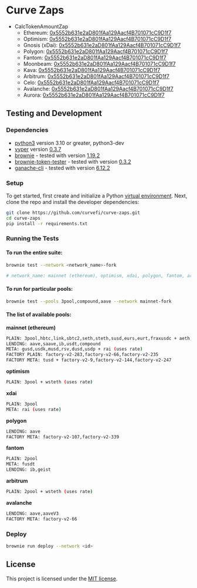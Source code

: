 # Curve Zaps

- CalcTokenAmountZap
  - Ethereum: [0x5552b631e2aD801fAa129Aacf4B701071cC9D1f7](https://etherscan.io/address/0x5552b631e2ad801faa129aacf4b701071cc9d1f7#code)
  - Optimism: [0x5552b631e2aD801fAa129Aacf4B701071cC9D1f7](https://optimistic.etherscan.io/address/0x5552b631e2ad801faa129aacf4b701071cc9d1f7#code)
  - Gnosis (xDai): [0x5552b631e2aD801fAa129Aacf4B701071cC9D1f7](https://gnosisscan.io/address/0x5552b631e2ad801faa129aacf4b701071cc9d1f7#code)
  - Polygon: [0x5552b631e2aD801fAa129Aacf4B701071cC9D1f7](https://polygonscan.com/address/0x5552b631e2ad801faa129aacf4b701071cc9d1f7#code)
  - Fantom: [0x5552b631e2aD801fAa129Aacf4B701071cC9D1f7](https://ftmscan.com/address/0x5552b631e2ad801faa129aacf4b701071cc9d1f7#code)
  - Moonbeam: [0x5552b631e2aD801fAa129Aacf4B701071cC9D1f7](https://moonscan.io/address/0x5552b631e2ad801faa129aacf4b701071cc9d1f7#code)
  - Kava: [0x5552b631e2aD801fAa129Aacf4B701071cC9D1f7](https://explorer.kava.io/address/0x5552b631e2aD801fAa129Aacf4B701071cC9D1f7/contracts)
  - Arbitrum: [0x5552b631e2aD801fAa129Aacf4B701071cC9D1f7](https://arbiscan.io/address/0x5552b631e2ad801faa129aacf4b701071cc9d1f7#code)
  - Celo: [0x5552b631e2aD801fAa129Aacf4B701071cC9D1f7](https://celoscan.io/address/0x5552b631e2ad801faa129aacf4b701071cc9d1f7#code)
  - Avalanche: [0x5552b631e2aD801fAa129Aacf4B701071cC9D1f7](https://snowtrace.io/address/0x5552b631e2ad801faa129aacf4b701071cc9d1f7#code)
  - Aurora: [0x5552b631e2aD801fAa129Aacf4B701071cC9D1f7](https://explorer.aurora.dev/address/0x5552b631e2aD801fAa129Aacf4B701071cC9D1f7/contracts)

## Testing and Development

### Dependencies

- [python3](https://www.python.org/downloads/release/python-368/) version 3.10 or greater, python3-dev
- [vyper](https://github.com/vyperlang/vyper) version [0.3.7](https://github.com/vyperlang/vyper/releases/tag/v0.3.7)
- [brownie](https://github.com/iamdefinitelyahuman/brownie) - tested with version [1.19.2](https://github.com/eth-brownie/brownie/releases/tag/v1.19.2)
- [brownie-token-tester](https://github.com/iamdefinitelyahuman/brownie-token-tester) - tested with version [0.3.2](https://github.com/iamdefinitelyahuman/brownie-token-tester/releases/tag/v0.3.2)
- [ganache-cli](https://github.com/trufflesuite/ganache-cli) - tested with version [6.12.2](https://github.com/trufflesuite/ganache-cli/releases/tag/v6.12.2)

### Setup

To get started, first create and initialize a Python [virtual environment](https://docs.python.org/3/library/venv.html). Next, clone the repo and install the developer dependencies:

```bash
git clone https://github.com/curvefi/curve-zaps.git
cd curve-zaps
pip install -r requirements.txt
```

### Running the Tests

#### To run the entire suite:

```bash
brownie test --network <network_name>-fork

# network_name: mainnet (ethereum), optimism, xdai, polygon, fantom, arbitrum, avalanche
```

#### To run for particular pools:

```bash
brownie test --pools 3pool,compound,aave --network mainnet-fork
```

#### The list of available pools:

**mainnet (ethereum)**
```bash
PLAIN: 3pool,hbtc,link,sbtc2,seth,steth,susd,eurs,eurt,fraxusdc + aeth,reth (they use rate)
LENDING: aave,saave,ib,usdt,compound
META: gusd,usdk,musd,rsv,dusd,usdp + rai (uses rate)
FACTORY PLAIN: factory-v2-283,factory-v2-66,factory-v2-235
FACTORY META: tusd + factory-v2-9,factory-v2-144,factory-v2-247
```

**optimism**
```bash
PLAIN: 3pool + wsteth (uses rate)
```

**xdai**
```bash
PLAIN: 3pool
META: rai (uses rate)
```

**polygon**
```bash
LENDING: aave
FACTORY META: factory-v2-107,factory-v2-339
```

**fantom**
```bash
PLAIN: 2pool
META: fusdt
LENDING: ib,geist
```

**arbitrum**
```bash
PLAIN: 2pool + wsteth (uses rate)
```

**avalanche**
```bash
LENDING: aave,aaveV3
FACTORY META: factory-v2-66
```

### Deploy
```bash
brownie run deploy --network <id>
```

## License

This project is licensed under the [MIT license](LICENSE).

